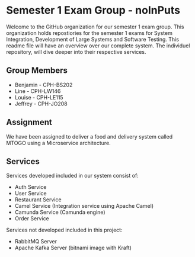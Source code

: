 # Semester 1 Exam Group - noInPuts  

Welcome to the GitHub organization for our semester 1 exam group. This organization holds repostiories for the semester 1 exams for System Integration, Development of Large Systems and Software Testing. This readme file will have an overview over our complete system. The individuel repository, will dive deeper into their respective services.

## Group Members
- Benjamin - CPH-BS202  
- Line - CPH-LW146 
- Louise - CPH-LE115
- Jeffrey - CPH-JO208

## Assignment
We have been assigned to deliver a food and delivery system called MTOGO using a Microservice architecture.

## Services
Services developed included in our system consist of:
- Auth Service
- User Service
- Restaurant Service
- Camel Service (Integration service using Apache Camel)
- Camunda Service (Camunda engine)
- Order Service

Services not developed included in this project:
- RabbitMQ Server
- Apache Kafka Server (bitnami image with Kraft)

